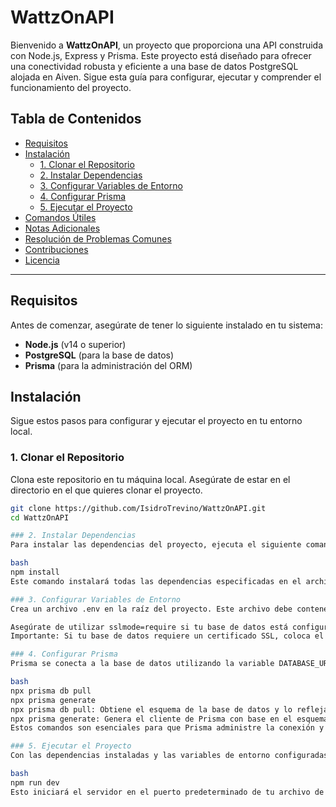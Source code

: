 # WattzOnAPI

Bienvenido a **WattzOnAPI**, un proyecto que proporciona una API construida con Node.js, Express y Prisma. Este proyecto está diseñado para ofrecer una conectividad robusta y eficiente a una base de datos PostgreSQL alojada en Aiven. Sigue esta guía para configurar, ejecutar y comprender el funcionamiento del proyecto.

## Tabla de Contenidos

- [Requisitos](#requisitos)
- [Instalación](#instalación)
  - [1. Clonar el Repositorio](#1-clonar-el-repositorio)
  - [2. Instalar Dependencias](#2-instalar-dependencias)
  - [3. Configurar Variables de Entorno](#3-configurar-variables-de-entorno)
  - [4. Configurar Prisma](#4-configurar-prisma)
  - [5. Ejecutar el Proyecto](#5-ejecutar-el-proyecto)
- [Comandos Útiles](#comandos-útiles)
- [Notas Adicionales](#notas-adicionales)
- [Resolución de Problemas Comunes](#resolución-de-problemas-comunes)
- [Contribuciones](#contribuciones)
- [Licencia](#licencia)

---

## Requisitos

Antes de comenzar, asegúrate de tener lo siguiente instalado en tu sistema:

- **Node.js** (v14 o superior)
- **PostgreSQL** (para la base de datos)
- **Prisma** (para la administración del ORM)

## Instalación

Sigue estos pasos para configurar y ejecutar el proyecto en tu entorno local.

### 1. Clonar el Repositorio

Clona este repositorio en tu máquina local. Asegúrate de estar en el directorio en el que quieres clonar el proyecto.

```bash
git clone https://github.com/IsidroTrevino/WattzOnAPI.git
cd WattzOnAPI

### 2. Instalar Dependencias
Para instalar las dependencias del proyecto, ejecuta el siguiente comando:

bash
npm install
Este comando instalará todas las dependencias especificadas en el archivo package.json, incluyendo Express, Prisma y cualquier otra biblioteca necesaria para el funcionamiento de la API.

### 3. Configurar Variables de Entorno
Crea un archivo .env en la raíz del proyecto. Este archivo debe contener la configuración de la conexión a la base de datos. Aquí tienes un ejemplo de cómo debería verse el archivo .env:

Asegúrate de utilizar sslmode=require si tu base de datos está configurada para conexiones SSL.
Importante: Si tu base de datos requiere un certificado SSL, coloca el archivo ca.pem en una carpeta certs dentro de tu proyecto y configura la conexión en consecuencia.

### 4. Configurar Prisma
Prisma se conecta a la base de datos utilizando la variable DATABASE_URL definida en el archivo .env. Para sincronizar el esquema de la base de datos y generar el cliente de Prisma, ejecuta los siguientes comandos:

bash
npx prisma db pull
npx prisma generate
npx prisma db pull: Obtiene el esquema de la base de datos y lo refleja en el archivo schema.prisma.
npx prisma generate: Genera el cliente de Prisma con base en el esquema actualizado.
Estos comandos son esenciales para que Prisma administre la conexión y las consultas a la base de datos.

### 5. Ejecutar el Proyecto
Con las dependencias instaladas y las variables de entorno configuradas, ahora puedes iniciar el proyecto en modo de desarrollo usando:

bash
npm run dev
Esto iniciará el servidor en el puerto predeterminado de tu archivo de configuración (generalmente el puerto 3000). Ahora puedes acceder a la API visitando http://localhost:3000.